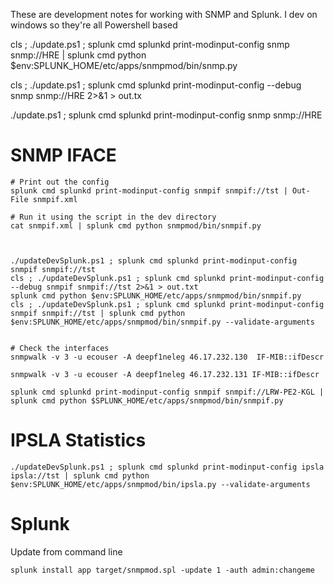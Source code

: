 These are development notes for working with SNMP and Splunk.  I dev on windows so they're all Powershell based

cls ; ./update.ps1 ; splunk cmd splunkd print-modinput-config snmp snmp://HRE | splunk cmd python $env:SPLUNK_HOME/etc/apps/snmpmod/bin/snmp.py

cls ; ./update.ps1 ; splunk cmd splunkd print-modinput-config --debug snmp snmp://HRE 2>&1 > out.tx

./update.ps1 ; splunk cmd splunkd print-modinput-config snmp snmp://HRE



SNMP IFACE
==========

```shell
# Print out the config
splunk cmd splunkd print-modinput-config snmpif snmpif://tst | Out-File snmpif.xml

# Run it using the script in the dev directory
cat snmpif.xml | splunk cmd python snmpmod/bin/snmpif.py



./updateDevSplunk.ps1 ; splunk cmd splunkd print-modinput-config snmpif snmpif://tst
cls ; ./updateDevSplunk.ps1 ; splunk cmd splunkd print-modinput-config --debug snmpif snmpif://tst 2>&1 > out.txt
splunk cmd python $env:SPLUNK_HOME/etc/apps/snmpmod/bin/snmpif.py
cls ; ./updateDevSplunk.ps1 ; splunk cmd splunkd print-modinput-config snmpif snmpif://tst | splunk cmd python $env:SPLUNK_HOME/etc/apps/snmpmod/bin/snmpif.py --validate-arguments


# Check the interfaces
snmpwalk -v 3 -u ecouser -A deepf1neleg 46.17.232.130  IF-MIB::ifDescr

snmpwalk -v 3 -u ecouser -A deepf1neleg 46.17.232.131 IF-MIB::ifDescr

splunk cmd splunkd print-modinput-config snmpif snmpif://LRW-PE2-KGL | splunk cmd python $SPLUNK_HOME/etc/apps/snmpmod/bin/snmpif.py
```


IPSLA Statistics
================

```shell
./updateDevSplunk.ps1 ; splunk cmd splunkd print-modinput-config ipsla ipsla://tst | splunk cmd python $env:SPLUNK_HOME/etc/apps/snmpmod/bin/ipsla.py --validate-arguments
```


Splunk
======
Update from command line

```shell
splunk install app target/snmpmod.spl -update 1 -auth admin:changeme
```
